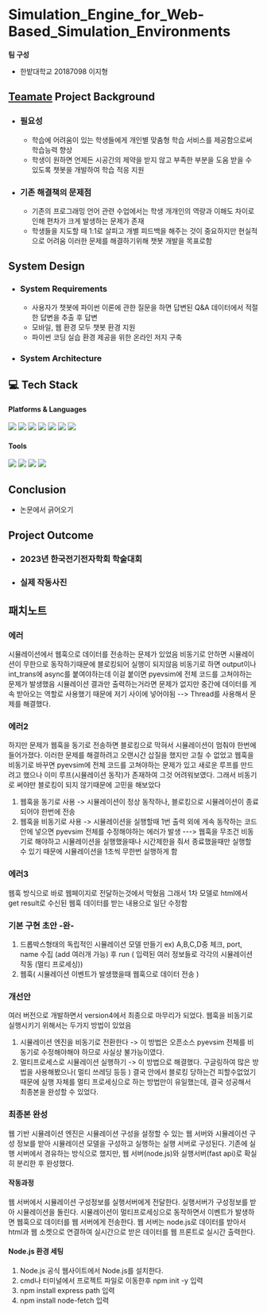 # Simulation_Engine_for_Web-Based_Simulation_Environments

**팀 구성** 
- 한밭대학교 20187098 이지형

## <u>Teamate</u> Project Background
- ### 필요성
  - 학습에 어려움이 있는 학생들에게 개인별 맞춤형 학습 서비스를 제공함으로써 학습능력 향상
  - 학생이 원하면 언제든 시공간의 제약을 받지 않고 부족한 부분을 도움 받을 수 있도록 챗봇을 개발하여 학습 적응 지원
- ### 기존 해결책의 문제점
  - 기존의 프로그래밍 언어 관련 수업에서는 학생 개개인의 역량과 이해도 차이로 인해 편차가 크게 발생하는 문제가 존재
  - 학생들을 지도할 때 1:1로 살피고 개별 피드백을 해주는 것이 중요하지만 현실적으로 어려움 이러한 문제를 해결하기위해 챗봇 개발을 목표로함
  
## System Design
  - ### System Requirements
    - 사용자가 챗봇에 파이썬 이론에 관한 질문을 하면 답변된 Q&A 데이터에서 적절한 답변을 추출 후 답변 
    - 모바일, 웹 환경 모두 챗봇 환경 지원
    - 파이썬 코딩 실습 환경 제공을 위한 온라인 저지 구축

  - ### System Architecture
  
  
## 💻 Tech Stack
<h4> Platforms & Languages </h4>

<div align="left">
	<img src="https://img.shields.io/badge/java-007396?style=for-the-badge&logo=java&logoColor=white"> 
    <img src="https://img.shields.io/badge/python-3776AB?style=for-the-badge&logo=python&logoColor=white">
    <img src="https://img.shields.io/badge/html5-E34F26?style=for-the-badge&logo=html5&logoColor=white"> 
    <img src="https://img.shields.io/badge/mariaDB-003545?style=for-the-badge&logo=mariaDB&logoColor=white">
    <img src="https://img.shields.io/badge/spring-6DB33F?style=for-the-badge&logo=spring&logoColor=white">
    <img src="https://img.shields.io/badge/flask-000000?style=for-the-badge&logo=flask&logoColor=white">
    <img src="https://img.shields.io/badge/gradle-02303A?style=for-the-badge&logo=gradle&logoColor=white">
	
</div>

<h4> Tools </h4>
<div align=left>
	<img src="https://img.shields.io/badge/Intellij%20IDE-000000?style=flat&logo=intellijidea&logoColor=white" />
	<img src="https://img.shields.io/badge/PyCharm-000000?style=flat-square&logo=PyCharm&logoColor=white"/>
    <img src="https://img.shields.io/badge/Visual Studio Code-007ACC?style=flat-square&logo=Visual Studio Code&logoColor=white"/>
	<img src="https://img.shields.io/badge/GitHub-181717?style=flat&logo=GitHub&logoColor=white" />
</div>
  
## Conclusion
  - 논문에서 긁어오기
  
## Project Outcome
- ### 2023년 한국전기전자학회 학술대회

- ### 실제 작동사진




## 패치노트

### 에러
시뮬레이션에서 웹훅으로 데이터를 전송하는 문제가 있었음
비동기로 안하면 시뮬레이션이 무한으로 동작하기때문에 블로킹되어 실행이 되지않음
비동기로 하면 output이나 int_trans에 async를 붙여야하는데 이걸 붙이면 pyevsim에 전체 코드를 고쳐야하는 문제가 발생했음
시뮬레이션 결과만 출력하는거라면 문제가 없지만 중간에 데이터를 게속 받아오는 역할로 사용했기 때문에 저기 사이에 넣어야됨
--> Thread를 사용해서 문제를 해결했다. 

### 에러2 
하지만 문제가 웹훅을 동기로 전송하면 블로킹으로 막혀서 시뮬레이션이 멈춰야 한번에 들어가졌다.
이러한 문제를 해결하려고 오랜시간 삽질을 했지만 고칠 수 없었고 웹훅을 비동기로 바꾸면 pyevsim에 전체 코드를 고쳐야하는 문제가 있고
새로운 루프를 만드려고 했으나 이미 루프(시뮬레이션 동작)가 존재하여 그것 어려워보였다.
그래서 비동기로 써야만 블로킹이 되지 않기때문에 고민을 해보았다
1. 웹훅을 동기로 사용 -> 시뮬레이션이 정상 동작하나, 블로킹으로 시뮬레이션이 종료되어야 한번에 전송
2. 웹훅을 비동기로 사용 -> 시뮬레이션을 실행할때 1번 출력 외에 게속 동작하는 코드 안에 넣으면 pyevsim 전체를 수정해야하는 에러가 발생
---> 웹훅을 무조건 비동기로 해야하고 시뮬레이션을 실행했을때나 시간제한을 줘서 종료했을때만 실행할 수 있기 때문에 시뮬레이션을 1초씩 무한번 실행하게 함

### 에러3
웹훅 방식으로 바로 웹페이지로 전달하는것에서 막혔음
그래서 1차 모델로 html에서 get result로 수신된 웹훅 데이터를 받는 내용으로 일단 수정함

### 기본 구현 초안 -완-
1. 드롭박스형태의 독립적인 시뮬레이션 모델 만들기 ex) A,B,C,D중 체크, port, name 수집 (add 여러개 가능) 후 run ( 입력된 여러 정보들로 각각의 시뮬레이션 작동 (멀티 프로세싱))
2. 웹훅( 시뮬레이션 이벤트가 발생했을때 웹훅으로 데이터 전송 )

### 개선안
여러 버전으로 개발하면서 version4에서 최종으로 마무리가 되었다.
웹훅을 비동기로 실행시키기 위해서는 두가지 방법이 있었음
1. 시뮬레이션 엔진을 비동기로 전환한다 -> 이 방법은 오픈소스 pyevsim 전체를 비동기로 수정해야해야 하므로 사실상 불가능이였다. 
2. 멀티프로세스로 시뮬레이션 실행하기 -> 이 방법으로 해결했다.
구글링하여 많은 방법을 사용해봤으나( 멀티 쓰레딩 등등 ) 결국 안에서 블로킹 당하는건 피할수없었기 때문에 실행 자체를 멀티 프로세싱으로 하는 방법만이 유일했는데, 결국 성공해서 최종본을 완성할 수 있었다.

### 최종본 완성
웹 기반 시뮬레이션 엔진은 시뮬레이션 구성을 설정할 수 있는 웹 서버와 시뮬레이션 구성 정보를 받아 시뮬레이션 모델을 구성하고 실행하는 실행 서버로 구성된다.
기존에 실행 서버에서 경유하는 방식으로 했지만, 웹 서버(node.js)와 실행서버(fast api)로 확실히 분리한 후 완성했다.

#### 작동과정
웹 서버에서 시뮬레이션 구성정보를 실행서버에게 전달한다.
실행서버가 구성정보를 받아 시뮬레이션을 돌린다.
시뮬레이션이 멀티프로세싱으로 동작하면서 이벤트가 발생하면 웹훅으로 데이터를 웹 서버에게 전송한다.
웹 서버는 node.js로 데이터를 받아서 html과 웹 소켓으로 연결하여 실시간으로 받은 데이터를 웹 프론트로 실시간 출력한다.

#### Node.js 환경 세팅
1. Node.js 공식 웹사이트에서 Node.js를 설치한다.
2. cmd나 터미널에서 프로젝트 파일로 이동한후 npm init -y 입력
3. npm install express path 입력
4. npm install node-fetch 입력
   
   

